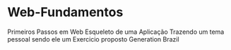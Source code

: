 # Web-Fundamentos
Primeiros Passos em Web
Esqueleto de uma Aplicação 
Trazendo um tema pessoal sendo ele um Exercicio proposto
Generation Brazil
